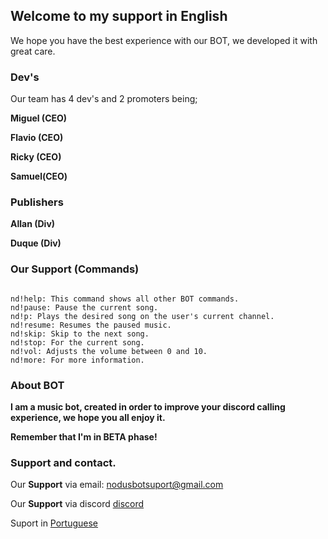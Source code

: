 ## Welcome to my support in English

We hope you have the best experience with our BOT, we developed it with great care.


### Dev's

Our team has 4 dev's and 2 promoters being;

**Miguel (CEO)**

**Flavio (CEO)**

**Ricky (CEO)**

**Samuel(CEO)**

### Publishers

**Allan (Div)**

**Duque (Div)**


### Our Support (Commands)


```Commands

nd!help: This command shows all other BOT commands.
nd!pause: Pause the current song.
nd!p: Plays the desired song on the user's current channel.
nd!resume: Resumes the paused music.
nd!skip: Skip to the next song.
nd!stop: For the current song.
nd!vol: Adjusts the volume between 0 and 10.
nd!more: For more information.

```


### About BOT

**I am a music bot, created in order to improve your discord calling experience, we hope you all enjoy it.**

**Remember that I'm in BETA phase!**


### Support and contact.

Our **Support** via email: nodusbotsuport@gmail.com


Our **Support** via discord [discord](https://discord.gg/wUrqFhF)

Suport in [Portuguese](https://bit.ly/32F5TJh)
